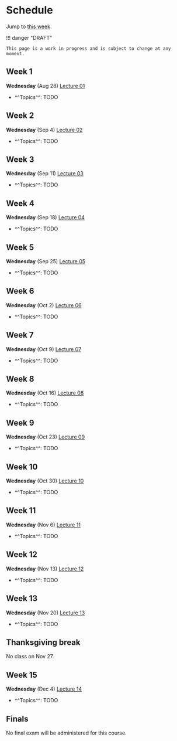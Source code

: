 # Schedule

Jump to [this week](#week-1).

!!! danger "DRAFT"

    This page is a work in progress and is subject to change at any moment.

## Week 1

**Wednesday** (Aug 28) [Lecture 01](../../lectures/01/)

-   ^^Topics^^: TODO

## Week 2

**Wednesday** (Sep 4) [Lecture 02](../../lectures/02/)

-   ^^Topics^^: TODO

## Week 3

**Wednesday** (Sep 11) [Lecture 03](../../lectures/03/)

-   ^^Topics^^: TODO

## Week 4

**Wednesday** (Sep 18) [Lecture 04](../../lectures/04/)

-   ^^Topics^^: TODO

## Week 5

**Wednesday** (Sep 25) [Lecture 05](../../lectures/05/)

-   ^^Topics^^: TODO

## Week 6

**Wednesday** (Oct 2) [Lecture 06](../../lectures/06/)

-   ^^Topics^^: TODO

## Week 7

**Wednesday** (Oct 9) [Lecture 07](../../lectures/07/)

-   ^^Topics^^: TODO

## Week 8

**Wednesday** (Oct 16) [Lecture 08](../../lectures/08/)

-   ^^Topics^^: TODO

## Week 9

**Wednesday** (Oct 23) [Lecture 09](../../lectures/09/)

-   ^^Topics^^: TODO

## Week 10

**Wednesday** (Oct 30) [Lecture 10](../../lectures/10/)

-   ^^Topics^^: TODO

## Week 11

**Wednesday** (Nov 6) [Lecture 11](../../lectures/11/)

-   ^^Topics^^: TODO

## Week 12

**Wednesday** (Nov 13) [Lecture 12](../../lectures/12/)

-   ^^Topics^^: TODO

## Week 13

**Wednesday** (Nov 20) [Lecture 13](../../lectures/13/)

-   ^^Topics^^: TODO

## Thanksgiving break

No class on Nov 27.

## Week 15

**Wednesday** (Dec 4) [Lecture 14](../../lectures/14/)

-   ^^Topics^^: TODO

## Finals

No final exam will be administered for this course.
